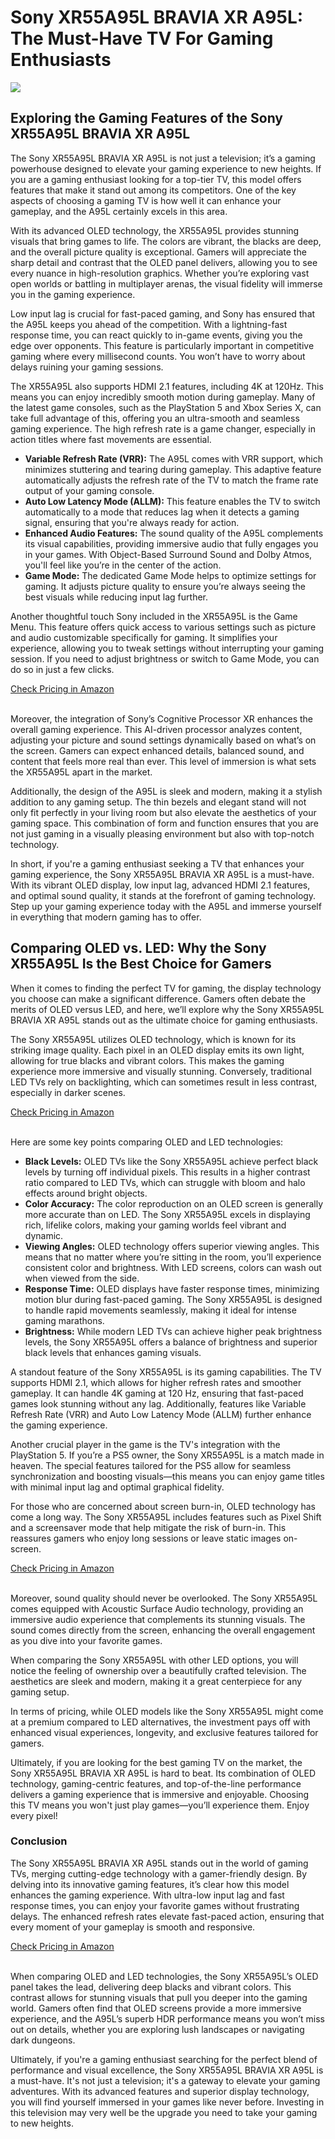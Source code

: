 <h1>Sony XR55A95L BRAVIA XR A95L: The Must-Have TV For Gaming Enthusiasts</h1>
<p><img src="https://articleaigenerator.com/generated_image/Sony-XR55A95L-BRAVIA-XR-A95L-The-MustHave-TV-for-Gaming-Enthusiasts-1741682357.png"></p>
<h2>Exploring the Gaming Features of the Sony XR55A95L BRAVIA XR A95L</h2><p>The Sony XR55A95L BRAVIA XR A95L is not just a television; it’s a gaming powerhouse designed to elevate your gaming experience to new heights. If you are a gaming enthusiast looking for a top-tier TV, this model offers features that make it stand out among its competitors. One of the key aspects of choosing a gaming TV is how well it can enhance your gameplay, and the A95L certainly excels in this area.</p>
<p>With its advanced OLED technology, the XR55A95L provides stunning visuals that bring games to life. The colors are vibrant, the blacks are deep, and the overall picture quality is exceptional. Gamers will appreciate the sharp detail and contrast that the OLED panel delivers, allowing you to see every nuance in high-resolution graphics. Whether you’re exploring vast open worlds or battling in multiplayer arenas, the visual fidelity will immerse you in the gaming experience.</p>
<p>Low input lag is crucial for fast-paced gaming, and Sony has ensured that the A95L keeps you ahead of the competition. With a lightning-fast response time, you can react quickly to in-game events, giving you the edge over opponents. This feature is particularly important in competitive gaming where every millisecond counts. You won’t have to worry about delays ruining your gaming sessions.</p>
<p>The XR55A95L also supports HDMI 2.1 features, including 4K at 120Hz. This means you can enjoy incredibly smooth motion during gameplay. Many of the latest game consoles, such as the PlayStation 5 and Xbox Series X, can take full advantage of this, offering you an ultra-smooth and seamless gaming experience. The high refresh rate is a game changer, especially in action titles where fast movements are essential.</p>
<ul>
    <li><strong>Variable Refresh Rate (VRR):</strong> The A95L comes with VRR support, which minimizes stuttering and tearing during gameplay. This adaptive feature automatically adjusts the refresh rate of the TV to match the frame rate output of your gaming console.</li>
    <li><strong>Auto Low Latency Mode (ALLM):</strong> This feature enables the TV to switch automatically to a mode that reduces lag when it detects a gaming signal, ensuring that you're always ready for action.</li>
    <li><strong>Enhanced Audio Features:</strong> The sound quality of the A95L complements its visual capabilities, providing immersive audio that fully engages you in your games. With Object-Based Surround Sound and Dolby Atmos, you'll feel like you’re in the center of the action.</li>
    <li><strong>Game Mode:</strong> The dedicated Game Mode helps to optimize settings for gaming. It adjusts picture quality to ensure you’re always seeing the best visuals while reducing input lag further.</li>
</ul>
<p>Another thoughtful touch Sony included in the XR55A95L is the Game Menu. This feature offers quick access to various settings such as picture and audio customizable specifically for gaming. It simplifies your experience, allowing you to tweak settings without interrupting your gaming session. If you need to adjust brightness or switch to Game Mode, you can do so in just a few clicks.</p>
<a href="https://amzn.to/43zog3q">Check Pricing in Amazon</a><br><br><p>Moreover, the integration of Sony’s Cognitive Processor XR enhances the overall gaming experience. This AI-driven processor analyzes content, adjusting your picture and sound settings dynamically based on what’s on the screen. Gamers can expect enhanced details, balanced sound, and content that feels more real than ever. This level of immersion is what sets the XR55A95L apart in the market.</p>
<p>Additionally, the design of the A95L is sleek and modern, making it a stylish addition to any gaming setup. The thin bezels and elegant stand will not only fit perfectly in your living room but also elevate the aesthetics of your gaming space. This combination of form and function ensures that you are not just gaming in a visually pleasing environment but also with top-notch technology.</p>
<p>In short, if you're a gaming enthusiast seeking a TV that enhances your gaming experience, the Sony XR55A95L BRAVIA XR A95L is a must-have. With its vibrant OLED display, low input lag, advanced HDMI 2.1 features, and optimal sound quality, it stands at the forefront of gaming technology. Step up your gaming experience today with the A95L and immerse yourself in everything that modern gaming has to offer.</p><h2>Comparing OLED vs. LED: Why the Sony XR55A95L Is the Best Choice for Gamers</h2><p>When it comes to finding the perfect TV for gaming, the display technology you choose can make a significant difference. Gamers often debate the merits of OLED versus LED, and here, we’ll explore why the Sony XR55A95L BRAVIA XR A95L stands out as the ultimate choice for gaming enthusiasts.</p>
<p>The Sony XR55A95L utilizes OLED technology, which is known for its striking image quality. Each pixel in an OLED display emits its own light, allowing for true blacks and vibrant colors. This makes the gaming experience more immersive and visually stunning. Conversely, traditional LED TVs rely on backlighting, which can sometimes result in less contrast, especially in darker scenes.</p>
<a href="https://amzn.to/43zog3q">Check Pricing in Amazon</a><br><br><p>Here are some key points comparing OLED and LED technologies:</p>
<ul>
    <li><strong>Black Levels:</strong> OLED TVs like the Sony XR55A95L achieve perfect black levels by turning off individual pixels. This results in a higher contrast ratio compared to LED TVs, which can struggle with bloom and halo effects around bright objects.</li>
    <li><strong>Color Accuracy:</strong> The color reproduction on an OLED screen is generally more accurate than on LED. The Sony XR55A95L excels in displaying rich, lifelike colors, making your gaming worlds feel vibrant and dynamic.</li>
    <li><strong>Viewing Angles:</strong> OLED technology offers superior viewing angles. This means that no matter where you’re sitting in the room, you’ll experience consistent color and brightness. With LED screens, colors can wash out when viewed from the side.</li>
    <li><strong>Response Time:</strong> OLED displays have faster response times, minimizing motion blur during fast-paced gaming. The Sony XR55A95L is designed to handle rapid movements seamlessly, making it ideal for intense gaming marathons.</li>
    <li><strong>Brightness:</strong> While modern LED TVs can achieve higher peak brightness levels, the Sony XR55A95L offers a balance of brightness and superior black levels that enhances gaming visuals.</li>
</ul>
<p>A standout feature of the Sony XR55A95L is its gaming capabilities. The TV supports HDMI 2.1, which allows for higher refresh rates and smoother gameplay. It can handle 4K gaming at 120 Hz, ensuring that fast-paced games look stunning without any lag. Additionally, features like Variable Refresh Rate (VRR) and Auto Low Latency Mode (ALLM) further enhance the gaming experience.</p>
<p>Another crucial player in the game is the TV's integration with the PlayStation 5. If you’re a PS5 owner, the Sony XR55A95L is a match made in heaven. The special features tailored for the PS5 allow for seamless synchronization and boosting visuals—this means you can enjoy game titles with minimal input lag and optimal graphical fidelity.</p>
<p>For those who are concerned about screen burn-in, OLED technology has come a long way. The Sony XR55A95L includes features such as Pixel Shift and a screensaver mode that help mitigate the risk of burn-in. This reassures gamers who enjoy long sessions or leave static images on-screen.</p>
<a href="https://amzn.to/43zog3q">Check Pricing in Amazon</a><br><br><p>Moreover, sound quality should never be overlooked. The Sony XR55A95L comes equipped with Acoustic Surface Audio technology, providing an immersive audio experience that complements its stunning visuals. The sound comes directly from the screen, enhancing the overall engagement as you dive into your favorite games.</p>
<p>When comparing the Sony XR55A95L with other LED options, you will notice the feeling of ownership over a beautifully crafted television. The aesthetics are sleek and modern, making it a great centerpiece for any gaming setup.</p>
<p>In terms of pricing, while OLED models like the Sony XR55A95L might come at a premium compared to LED alternatives, the investment pays off with enhanced visual experiences, longevity, and exclusive features tailored for gamers.</p>
<p>Ultimately, if you are looking for the best gaming TV on the market, the Sony XR55A95L BRAVIA XR A95L is hard to beat. Its combination of OLED technology, gaming-centric features, and top-of-the-line performance delivers a gaming experience that is immersive and enjoyable. Choosing this TV means you won't just play games—you’ll experience them. Enjoy every pixel!</p><h3>Conclusion</h3><p>The Sony XR55A95L BRAVIA XR A95L stands out in the world of gaming TVs, merging cutting-edge technology with a gamer-friendly design. By delving into its innovative gaming features, it’s clear how this model enhances the gaming experience. With ultra-low input lag and fast response times, you can enjoy your favorite games without frustrating delays. The enhanced refresh rates elevate fast-paced action, ensuring that every moment of your gameplay is smooth and responsive.</p>
<a href="https://amzn.to/43zog3q">Check Pricing in Amazon</a><br><br><p>When comparing OLED and LED technologies, the Sony XR55A95L’s OLED panel takes the lead, delivering deep blacks and vibrant colors. This contrast allows for stunning visuals that pull you deeper into the gaming world. Gamers often find that OLED screens provide a more immersive experience, and the A95L’s superb HDR performance means you won’t miss out on details, whether you are exploring lush landscapes or navigating dark dungeons.</p>
<p>Ultimately, if you're a gaming enthusiast searching for the perfect blend of performance and visual excellence, the Sony XR55A95L BRAVIA XR A95L is a must-have. It's not just a television; it's a gateway to elevate your gaming adventures. With its advanced features and superior display technology, you will find yourself immersed in your games like never before. Investing in this television may very well be the upgrade you need to take your gaming to new heights.</p>
